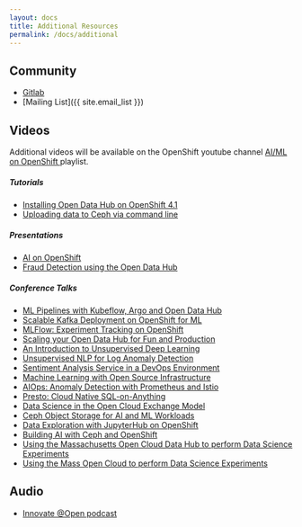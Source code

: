 ```yaml
---
layout: docs
title: Additional Resources
permalink: /docs/additional
---
```


## Community
- [Gitlab]({{site.repo}})
- [Mailing List]({{ site.email_list }})
<!--- Slack-->
<!--- Meetings-->


## Videos
Additional videos will be available on the OpenShift youtube channel <a class="external-link" href="https://www.youtube.com/playlist?list=PLaR6Rq6Z4Iqcg2znnClv-xbj93Q_wcY8L" target="_blank"><i class="fas fa-external-link-alt"></i>AI/ML on OpenShift </a> playlist.

##### Tutorials
- [Installing Open Data Hub on OpenShift 4.1](https://youtu.be/-T6ypF7LoKk)
- [Uploading data to Ceph via command line](https://youtu.be/d6X1xvDXewM)

##### Presentations
- [AI on OpenShift](https://www.youtube.com/watch?v=MD1x2IT7rdg)
- [Fraud Detection using the Open Data Hub](https://youtu.be/IcQ2bhsw_kQ)

##### Conference Talks
- [ML Pipelines with Kubeflow, Argo and Open Data Hub](https://youtu.be/NZOky2Gm0iA?list=PLU1vS0speL2bxDVhBGZOiNQotzkdxJ8ln)
- [Scalable Kafka Deployment on OpenShift for ML](https://youtu.be/og_Abr9jZJU?list=PLU1vS0speL2bxDVhBGZOiNQotzkdxJ8ln)
- [MLFlow: Experiment Tracking on OpenShift](https://youtu.be/WgEKfAj7PLc?list=PLU1vS0speL2bxDVhBGZOiNQotzkdxJ8ln)
- [Scaling your Open Data Hub for Fun and Production](https://youtu.be/dkuTaxWUrfE?list=PLU1vS0speL2bxDVhBGZOiNQotzkdxJ8ln)
- [An Introduction to Unsupervised Deep Learning](https://youtu.be/tpDV8nUv45c?list=PLU1vS0speL2bxDVhBGZOiNQotzkdxJ8ln)
- [Unsupervised NLP for Log Anomaly Detection](https://youtu.be/Dt81qwza-zA?list=PLU1vS0speL2bxDVhBGZOiNQotzkdxJ8ln)
- [Sentiment Analysis Service in a DevOps Environment](https://youtu.be/2QJ367chSS0?list=PLU1vS0speL2bxDVhBGZOiNQotzkdxJ8ln)
- [Machine Learning with Open Source Infrastructure](https://youtu.be/K8G_0z5jbcA?list=PLU1vS0speL2bxDVhBGZOiNQotzkdxJ8ln)
- [AIOps: Anomaly Detection with Prometheus and Istio](https://youtu.be/5lT-GajT_Wo?list=PLU1vS0speL2bxDVhBGZOiNQotzkdxJ8ln)
- [Presto: Cloud Native SQL-on-Anything](https://youtu.be/73VZaP3Mh-M?list=PLU1vS0speL2bxDVhBGZOiNQotzkdxJ8ln)
- [Data Science in the Open Cloud Exchange Model](https://youtu.be/KWDUkm1ZeKY?list=PLU1vS0speL2bxDVhBGZOiNQotzkdxJ8ln)
- [Ceph Object Storage for AI and ML Workloads](https://www.youtube.com/watch?v=n2IW3VIZmg4)
- [Data Exploration with JupyterHub on OpenShift](https://www.youtube.com/watch?v=by0l3b55i7g)
- [Building AI with Ceph and OpenShift](https://www.youtube.com/watch?v=B6E7SyxOB2M)
- [Using the Massachusetts Open Cloud Data Hub to perform Data Science Experiments](https://www.youtube.com/watch?v=iUJ6RGfY0JQ)
- [Using the Mass Open Cloud to perform Data Science Experiments](https://youtu.be/CZwUCgkKIc4)

## Audio
- [Innovate @Open podcast](https://grhpodcasts.s3.amazonaws.com/opendatahub1908.mp3)

